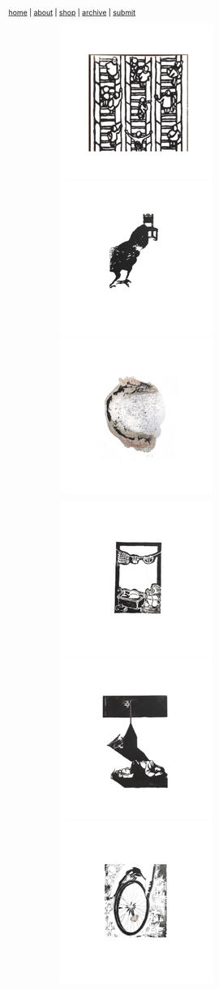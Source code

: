 [home](index.md) | [about](about.md)  |  [shop](shop.md)  |  [archive](archive.md)  |  [submit](submit.md)

<p align="center">
  <a href="issuesix.md">
    <img src="issue6.png" alt="Issue Six" width="300"/>
  </a>
  <a href="issuefive.md">
    <img src="issue5.png" alt="Issue Five" width="300"/>
  </a>
  <a href="issuefour.md">
    <img src="issue4.png" alt="Issue Four" width="300"/>
  </a>
</p>

<p align="center">
  <a href="issuethree.md">
    <img src="issue3.png" alt="Issue Six" width="300"/>
  </a>
  <a href="issuetwo.md">
    <img src="issue2.png" alt="Issue Five" width="300"/>
  </a>
  <a href="issueone.md">
    <img src="issue1.png" alt="Issue Four" width="300"/>
  </a>
</p>

